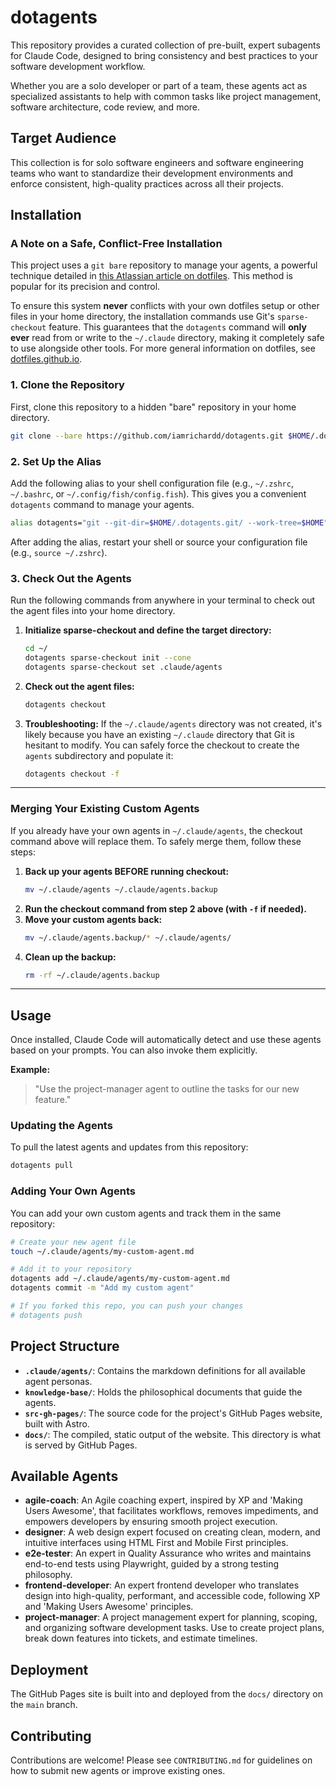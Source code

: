 # dotagents

This repository provides a curated collection of pre-built, expert subagents for Claude Code, designed to bring consistency and best practices to your software development workflow.

Whether you are a solo developer or part of a team, these agents act as specialized assistants to help with common tasks like project management, software architecture, code review, and more.

## Target Audience

This collection is for solo software engineers and software engineering teams who want to standardize their development environments and enforce consistent, high-quality practices across all their projects.

## Installation

### A Note on a Safe, Conflict-Free Installation

This project uses a `git bare` repository to manage your agents, a powerful technique detailed in [this Atlassian article on dotfiles](https://www.atlassian.com/git/tutorials/dotfiles). This method is popular for its precision and control.

To ensure this system **never** conflicts with your own dotfiles setup or other files in your home directory, the installation commands use Git's `sparse-checkout` feature. This guarantees that the `dotagents` command will **only ever** read from or write to the `~/.claude` directory, making it completely safe to use alongside other tools. For more general information on dotfiles, see [dotfiles.github.io](https://dotfiles.github.io/).

### 1. Clone the Repository

First, clone this repository to a hidden "bare" repository in your home directory.

```bash
git clone --bare https://github.com/iamrichardd/dotagents.git $HOME/.dotagents.git
```

### 2. Set Up the Alias

Add the following alias to your shell configuration file (e.g., `~/.zshrc`, `~/.bashrc`, or `~/.config/fish/config.fish`). This gives you a convenient `dotagents` command to manage your agents.

```bash
alias dotagents="git --git-dir=$HOME/.dotagents.git/ --work-tree=$HOME"
```

After adding the alias, restart your shell or source your configuration file (e.g., `source ~/.zshrc`).

### 3. Check Out the Agents

Run the following commands from anywhere in your terminal to check out the agent files into your home directory.

1.  **Initialize sparse-checkout and define the target directory:**
    ```bash
    cd ~/
    dotagents sparse-checkout init --cone
    dotagents sparse-checkout set .claude/agents
    ```

2.  **Check out the agent files:**
    ```bash
    dotagents checkout
    ```

3.  **Troubleshooting:**
    If the `~/.claude/agents` directory was not created, it's likely because you have an existing `~/.claude` directory that Git is hesitant to modify. You can safely force the checkout to create the `agents` subdirectory and populate it:
    ```bash
    dotagents checkout -f
    ```

---

### **Merging Your Existing Custom Agents**

If you already have your own agents in `~/.claude/agents`, the checkout command above will replace them. To safely merge them, follow these steps:

1.  **Back up your agents BEFORE running checkout:**
    ```bash
    mv ~/.claude/agents ~/.claude/agents.backup
    ```
2.  **Run the checkout command from step 2 above (with `-f` if needed).**
3.  **Move your custom agents back:**
    ```bash
    mv ~/.claude/agents.backup/* ~/.claude/agents/
    ```
4.  **Clean up the backup:**
    ```bash
    rm -rf ~/.claude/agents.backup
    ```
---

## Usage

Once installed, Claude Code will automatically detect and use these agents based on your prompts. You can also invoke them explicitly.

**Example:**
> "Use the project-manager agent to outline the tasks for our new feature."

### Updating the Agents

To pull the latest agents and updates from this repository:

```bash
dotagents pull
```

### Adding Your Own Agents

You can add your own custom agents and track them in the same repository:

```bash
# Create your new agent file
touch ~/.claude/agents/my-custom-agent.md

# Add it to your repository
dotagents add ~/.claude/agents/my-custom-agent.md
dotagents commit -m "Add my custom agent"

# If you forked this repo, you can push your changes
# dotagents push
```

## Project Structure

- **`.claude/agents/`**: Contains the markdown definitions for all available agent personas.
- **`knowledge-base/`**: Holds the philosophical documents that guide the agents.
- **`src-gh-pages/`**: The source code for the project's GitHub Pages website, built with Astro.
- **`docs/`**: The compiled, static output of the website. This directory is what is served by GitHub Pages.

## Available Agents

- **agile-coach**: An Agile coaching expert, inspired by XP and 'Making Users Awesome', that facilitates workflows, removes impediments, and empowers developers by ensuring smooth project execution.
- **designer**: A web design expert focused on creating clean, modern, and intuitive interfaces using HTML First and Mobile First principles.
- **e2e-tester**: An expert in Quality Assurance who writes and maintains end-to-end tests using Playwright, guided by a strong testing philosophy.
- **frontend-developer**: An expert frontend developer who translates design into high-quality, performant, and accessible code, following XP and 'Making Users Awesome' principles.
- **project-manager**: A project management expert for planning, scoping, and organizing software development tasks. Use to create project plans, break down features into tickets, and estimate timelines.

## Deployment

The GitHub Pages site is built into and deployed from the `docs/` directory on the `main` branch.

## Contributing

Contributions are welcome! Please see `CONTRIBUTING.md` for guidelines on how to submit new agents or improve existing ones.